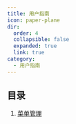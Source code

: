```yaml
---
title: 用户指南
icon: paper-plane
dir:
  order: 4
  collapsible: false
  expanded: true
  link: true
category:
  - 用户指南
---
```



## 目录

1. [菜单管理](./1.菜单管理.md)
 